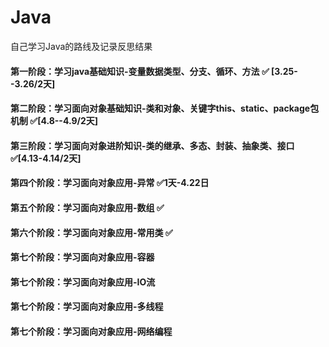 # Java
自己学习Java的路线及记录反思结果


#### 第一阶段：学习java基础知识-变量数据类型、分支、循环、方法     ✅ [3.25--3.26/2天]


#### 第二阶段：学习面向对象基础知识-类和对象、关键字this、static、package包机制   ✅[4.8--4.9/2天]


#### 第三阶段：学习面向对象进阶知识-类的继承、多态、封装、抽象类、接口 ✅[4.13-4.14/2天]
#### 第四个阶段：学习面向对象应用-异常  ✅1天-4.22日

#### 第五个阶段：学习面向对象应用-数组 ✅

#### 第六个阶段：学习面向对象应用-常用类 ✅


#### 第七个阶段：学习面向对象应用-容器


#### 第七个阶段：学习面向对象应用-IO流


#### 第七个阶段：学习面向对象应用-多线程


#### 第七个阶段：学习面向对象应用-网络编程

